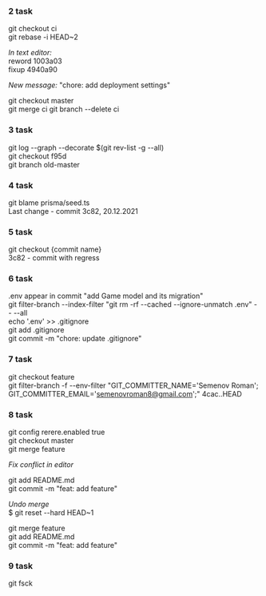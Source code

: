 ### 2 task
git checkout ci  
git rebase -i HEAD~2  

*In text editor:*  
reword 1003a03  
fixup 4940a90

*New message:* "chore: add deployment settings"  

git checkout master  
git merge ci
git branch --delete ci  

### 3 task
git log --graph --decorate $(git rev-list -g --all)  
git checkout f95d  
git branch old-master 

### 4 task
git blame prisma/seed.ts  
Last change - commit 3c82, 20.12.2021 

### 5 task
git checkout {commit name}  
3c82 - commit with regress  

### 6 task
.env appear in commit "add Game model and its migration"  
git filter-branch --index-filter "git rm -rf --cached --ignore-unmatch .env" -- --all  
echo '.env' >> .gitignore  
git add .gitignore  
git commit -m "chore: update .gitignore"  

### 7 task
git checkout feature  
git filter-branch -f --env-filter "GIT_COMMITTER_NAME='Semenov Roman'; GIT_COMMITTER_EMAIL='semenovroman8@gmail.com';" 4cac..HEAD  

### 8 task
git config rerere.enabled true  
git checkout master  
git merge feature  

*Fix conflict in editor*

git add README.md  
git commit -m "feat: add feature"  

*Undo merge*  
$ git reset --hard HEAD~1  

git merge feature  
git add README.md  
git commit -m "feat: add feature"  

### 9 task
git fsck